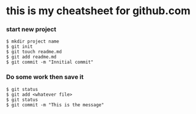# this is my cheatsheet for github.com

### start new project

```shell
$ mkdir project name
$ git init
$ git touch readme.md
$ git add readme.md
$ git commit -m "Innitial commit"
```
### Do some work then save it

```shell
$ git status
$ git add <whatever file>
$ git status
$ git commit -m "This is the message"
```
